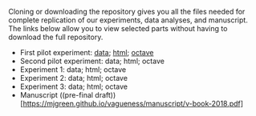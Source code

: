 Cloning or downloading the repository gives you all the files needed for complete replication of our experiments, data analyses, and manuscript. The links below allow you to view selected parts without having to download the full repository.

* First pilot experiment: [data](https://mjgreen.github.io/vagueness/experiment_data_and_analyses/A_pilot_1_data/data.txt); [html](https://mjgreen.github.io/vagueness/experiment_data_and_analyses/A_pilot_1.html); [octave](https://mjgreen.github.io/vagueness/experiment_implementations/A_pilot_1.m)
* Second pilot experiment: data; html; octave
* Experiment 1: data; html; octave
* Experiment 2: data; html; octave
* Experiment 3: data; html; octave
* Manuscript ((pre-final draft))[https://mjgreen.github.io/vagueness/manuscript/v-book-2018.pdf]
